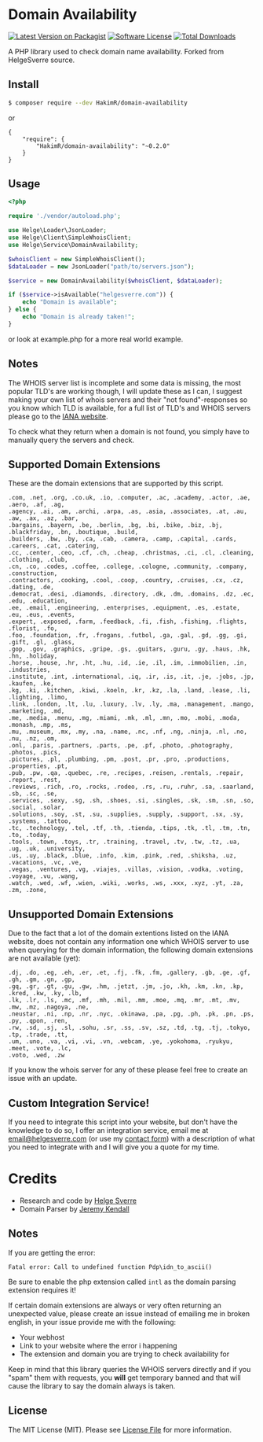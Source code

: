 # Domain Availability
[![Latest Version on Packagist][ico-version]][link-packagist]
[![Software License][ico-license]](LICENSE.md)
[![Total Downloads][ico-downloads]][link-downloads]


A PHP library used to check domain name availability. Forked from HelgeSverre source.

## Install
```bash
$ composer require --dev HakimR/domain-availability
```
or 

```
{
    "require": {
        "HakimR/domain-availability": "~0.2.0"
    }
}
```


## Usage

```php
<?php

require './vendor/autoload.php';

use Helge\Loader\JsonLoader;
use Helge\Client\SimpleWhoisClient;
use Helge\Service\DomainAvailability;

$whoisClient = new SimpleWhoisClient();
$dataLoader = new JsonLoader("path/to/servers.json");

$service = new DomainAvailability($whoisClient, $dataLoader);

if ($service->isAvailable("helgesverre.com")) {
    echo "Domain is available";
} else {
    echo "Domain is already taken!";
}


```

or look at example.php for a more real world example.


## Notes
The WHOIS server list is incomplete and some data is missing, the most popular 
TLD's are working though, I will update these as I can, I suggest making your 
own list of whois servers and their "not found"-responses so you know which TLD is available, for a 
full list of TLD's and WHOIS servers please go to the [IANA website](http://www.iana.org/domains/root/db).

To check what they return when a domain is not found, you simply have to manually query the servers and check.

## Supported Domain Extensions
These are the domain extensions that are supported by this script.

``` 
.com, .net, .org, .co.uk, .io, .computer, .ac, .academy, .actor, .ae, .aero, .af, .ag, 
.agency, .ai, .am, .archi, .arpa, .as, .asia, .associates, .at, .au, .aw, .ax, .az, .bar, 
.bargains, .bayern, .be, .berlin, .bg, .bi, .bike, .biz, .bj, .blackfriday, .bn, .boutique, .build, 
.builders, .bw, .by, .ca, .cab, .camera, .camp, .capital, .cards, .careers, .cat, .catering, 
.cc, .center, .ceo, .cf, .ch, .cheap, .christmas, .ci, .cl, .cleaning, .clothing, .club, 
.cn, .co, .codes, .coffee, .college, .cologne, .community, .company, .construction, 
.contractors, .cooking, .cool, .coop, .country, .cruises, .cx, .cz, .dating, .de, 
.democrat, .desi, .diamonds, .directory, .dk, .dm, .domains, .dz, .ec, .edu, .education,
.ee, .email, .engineering, .enterprises, .equipment, .es, .estate, .eu, .eus, .events,
.expert, .exposed, .farm, .feedback, .fi, .fish, .fishing, .flights, .florist, .fo, 
.foo, .foundation, .fr, .frogans, .futbol, .ga, .gal, .gd, .gg, .gi, .gift, .gl, .glass,
.gop, .gov, .graphics, .gripe, .gs, .guitars, .guru, .gy, .haus, .hk, .hn, .holiday, 
.horse, .house, .hr, .ht, .hu, .id, .ie, .il, .im, .immobilien, .in, .industries, 
.institute, .int, .international, .iq, .ir, .is, .it, .je, .jobs, .jp, .kaufen, .ke, 
.kg, .ki, .kitchen, .kiwi, .koeln, .kr, .kz, .la, .land, .lease, .li, .lighting, .limo, 
.link, .london, .lt, .lu, .luxury, .lv, .ly, .ma, .management, .mango, .marketing, .md,
.me, .media, .menu, .mg, .miami, .mk, .ml, .mn, .mo, .mobi, .moda, .monash, .mp, .ms,
.mu, .museum, .mx, .my, .na, .name, .nc, .nf, .ng, .ninja, .nl, .no, .nu, .nz, .om, 
.onl, .paris, .partners, .parts, .pe, .pf, .photo, .photography, .photos, .pics, 
.pictures, .pl, .plumbing, .pm, .post, .pr, .pro, .productions, .properties, .pt, 
.pub, .pw, .qa, .quebec, .re, .recipes, .reisen, .rentals, .repair, .report, .rest, 
.reviews, .rich, .ro, .rocks, .rodeo, .rs, .ru, .ruhr, .sa, .saarland, .sb, .sc, .se,
.services, .sexy, .sg, .sh, .shoes, .si, .singles, .sk, .sm, .sn, .so, .social, .solar, 
.solutions, .soy, .st, .su, .supplies, .supply, .support, .sx, .sy, .systems, .tattoo, 
.tc, .technology, .tel, .tf, .th, .tienda, .tips, .tk, .tl, .tm, .tn, .to, .today, 
.tools, .town, .toys, .tr, .training, .travel, .tv, .tw, .tz, .ua, .ug, .uk, .university, 
.us, .uy, .black, .blue, .info, .kim, .pink, .red, .shiksha, .uz, .vacations, .vc, .ve,
.vegas, .ventures, .vg, .viajes, .villas, .vision, .vodka, .voting, .voyage, .vu, .wang,
.watch, .wed, .wf, .wien, .wiki, .works, .ws, .xxx, .xyz, .yt, .za, .zm, .zone, 
```

## Unsupported Domain Extensions

Due to the fact that a lot of the domain extentions listed on the IANA website, 
does not contain any information one which WHOIS server to use when querying for 
the domain information, the following domain extensions are not available (yet):

```
.dj, .do, .eg, .eh, .er, .et, .fj, .fk, .fm, .gallery, .gb, .ge, .gf, .gh, .gm, .gn, .gp,
.gq, .gr, .gt, .gu, .gw, .hm, .jetzt, .jm, .jo, .kh, .km, .kn, .kp, .kred, .kw, .ky, .lb, 
.lk, .lr, .ls, .mc, .mf, .mh, .mil, .mm, .moe, .mq, .mr, .mt, .mv, .mw, .mz, .nagoya, .ne, 
.neustar, .ni, .np, .nr, .nyc, .okinawa, .pa, .pg, .ph, .pk, .pn, .ps, .py, .qpon, .ren, 
.rw, .sd, .sj, .sl, .sohu, .sr, .ss, .sv, .sz, .td, .tg, .tj, .tokyo, .tp, .trade, .tt, 
.um, .uno, .va, .vi, .vi, .vn, .webcam, .ye, .yokohoma, .ryukyu, .meet, .vote, .lc, 
.voto, .wed, .zw
```
If you know the whois server for any of these please feel free to create an issue with an update.


## Custom Integration Service!

If you need to integrate this script into your website, but don't have the knowledge to do so, 
I offer an integration service, email me at [email@helgesverre.com](mailto:email@helgesverre.com) 
(or use my [contact form](https://helgesverre.com/contact))  with a description of what 
you need to integrate with and I will give you a quote for my time.


# Credits

- Research and code by [Helge Sverre](https://helgesverre.com)
- Domain Parser by [Jeremy Kendall](https://github.com/jeremykendall)

## Notes

If you are getting the error:
```
Fatal error: Call to undefined function Pdp\idn_to_ascii()
```
Be sure to enable the php extension called ```intl``` as the domain parsing extension requires it!

If certain domain extensions are always or very often returning an unexpected value, please create an issue instead of emailing me in broken english, in your issue provide me with the following:

- Your webhost
- Link to your website where the error i happening
- The extension and domain you are trying to check availability for

Keep in mind that this library queries the WHOIS servers directly and if you "spam" them with requests, you **will** get temporary banned and that will cause the library to say the domain always is taken.


## License

The MIT License (MIT). Please see [License File](LICENSE.md) for more information.

[ico-version]: https://img.shields.io/packagist/v/helgesverre/domain-availability.svg?style=flat-square
[ico-license]: https://img.shields.io/badge/license-MIT-brightgreen.svg?style=flat-square
[ico-downloads]: https://img.shields.io/packagist/dt/helgesverre/domain-availability.svg?style=flat-square

[link-packagist]: https://packagist.org/packages/helgesverre/domain-availability
[link-downloads]: https://packagist.org/packages/helgesverre/domain-availability
